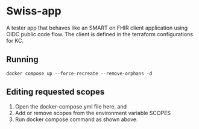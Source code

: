 # Swiss-app

A tester app that behaves like an SMART on FHIR client application using OIDC public code flow.
The client is defined in the terraform configurations for KC.

## Running

```code
docker compose up --force-recreate --remove-orphans -d
```

## Editing requested scopes

1. Open the docker-compose.yml file here, and
2. Add or remove scopes from the environment variable SCOPES
3. Run docker compose command as shown above.

